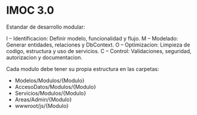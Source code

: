 # IMOC 3.0

Estandar de desarrollo modular:

I – Identificacion: Definir modelo, funcionalidad y flujo.
M – Modelado: Generar entidades, relaciones y DbContext.
O – Optimizacion: Limpieza de codigo, estructura y uso de servicios.
C – Control: Validaciones, seguridad, autorizacion y documentacion.

Cada modulo debe tener su propia estructura en las carpetas:
- Modelos/Modulos/{Modulo}
- AccesoDatos/Modulos/{Modulo}
- Servicios/Modulos/{Modulo}
- Areas/Admin/{Modulo}
- wwwroot/js/{Modulo}